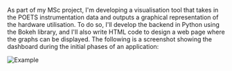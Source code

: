 As part of my MSc project, I'm developing a visualisation tool that takes in the POETS instrumentation data and outputs a graphical representation of the hardware utilisation. To do so, I'll develop the backend in Python using the Bokeh library, and I'll also write HTML code to design a web page where the graphs can be displayed. The following is a screenshot showing the dashboard during the initial phases of an application:


![Example](https://github.com/user-attachments/assets/73d899a1-ee21-4413-90d4-26402fa1abb8)
